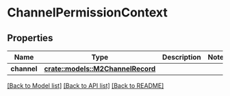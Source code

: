 # ChannelPermissionContext

## Properties

Name | Type | Description | Notes
------------ | ------------- | ------------- | -------------
**channel** | [**crate::models::M2ChannelRecord**](M2ChannelRecord.md) |  | 

[[Back to Model list]](../README.md#documentation-for-models) [[Back to API list]](../README.md#documentation-for-api-endpoints) [[Back to README]](../README.md)


